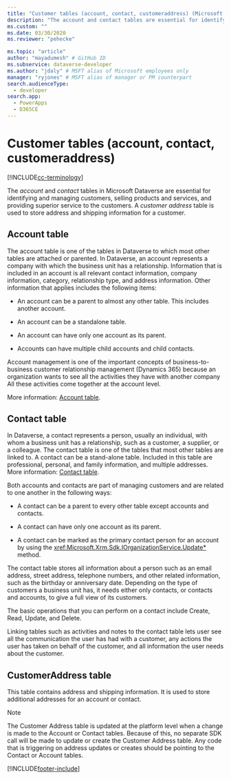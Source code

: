 ```yaml
---
title: "Customer tables (account, contact, customeraddress) (Microsoft Dataverse) | Microsoft Docs" # Intent and product brand in a unique string of 43-59 chars including spaces
description: "The account and contact tables are essential for identifying and managing customers, selling products and services, and providing superior service to the customers. A customer address table is used to store address and shipping information for a customer." # 115-145 characters including spaces. This abstract displays in the search result.
ms.custom: ""
ms.date: 03/30/2020
ms.reviewer: "pehecke"

ms.topic: "article"
author: "mayadumesh" # GitHub ID
ms.subservice: dataverse-developer
ms.author: "jdaly" # MSFT alias of Microsoft employees only
manager: "ryjones" # MSFT alias of manager or PM counterpart
search.audienceType: 
  - developer
search.app: 
  - PowerApps
  - D365CE
---
```

# Customer tables (account, contact, customeraddress)

[!INCLUDE[cc-terminology](includes/cc-terminology.md)]


The *account* and *contact* tables in Microsoft Dataverse are essential for identifying and managing customers, selling products and services, and providing superior service to the customers. A *customer address* table is used to store address and shipping information for a customer.  
  
## Account table
 
The account table is one of the tables in Dataverse to which most other tables are attached or parented. In Dataverse, an account represents a company with which the business unit has a relationship. Information that is included in an account is all relevant contact information, company information, category, relationship type, and address information. Other information that applies includes the following items:  
  
- An account can be a parent to almost any other table. This includes another account.  
  
- An account can be a standalone table.  
  
- An account can have only one account as its parent.  
  
- Accounts can have multiple child accounts and child contacts.  
  
Account management is one of the important concepts of business-to-business customer relationship management (Dynamics 365) because an organization wants to see all the activities they have with another company All these activities come together at the account level.  

More information: [Account table](reference/entities/account.md).
  
## Contact table

In Dataverse, a contact represents a person, usually an individual, with whom a business unit has a relationship, such as a customer, a supplier, or a colleague. The contact table is one of the tables that most other tables are linked to. A contact can be a stand-alone table. Included in this table are professional, personal, and family information, and multiple addresses. More information: [Contact table](reference/entities/contact.md).
  
Both accounts and contacts are part of managing customers and are related to one another in the following ways:  
  
- A contact can be a parent to every other table except accounts and contacts.  
  
- A contact can have only one account as its parent.  
  
- A contact can be marked as the primary contact person for an account by using the <xref:Microsoft.Xrm.Sdk.IOrganizationService.Update*> method.  
  
The contact table stores all information about a person such as an email address, street address, telephone numbers, and other related information, such as the birthday or anniversary date. Depending on the type of customers a business unit has, it needs either only contacts, or contacts and accounts, to give a full view of its customers.  
  
The basic operations that you can perform on a contact include Create, Read, Update, and Delete.  
  
Linking tables such as activities and notes to the contact table lets user see all the communication the user has had with a customer, any actions the user has taken on behalf of the customer, and all information the user needs about the customer.

## CustomerAddress table

This table contains address and shipping information. It is used to store additional addresses for an account or contact.

>[!NOTE]
>The Customer Address table is updated at the platform level when a change is made to the Account or Contact tables. Because of this, no separate SDK call will be made to update or create the Customer Address table. Any code that is triggering on address updates or creates should be pointing to the Contact or Account tables.
  

[!INCLUDE[footer-include](../../includes/footer-banner.md)]